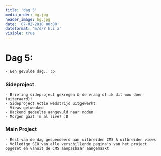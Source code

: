 ```yaml
---
title: 'dag 5'
media_order: bg.jpg
header_image: bg.jpg
date: '07-02-2018 00:00'
dateformat: 'm/d/Y h:i a'
visible: true
---
```


# Dag 5: 

    - Een gevulde dag.. :p

### Sideproject

    - Briefing sideproject gekregen & de vraag of ik dit wou doen (uiteraard)!
    - Sideproject Actie wedstrijd uitgewerkt 
    - Views getweaked
    - Backend gedeelte aangevuld naar noden
    - Morgen gaat 'm al live! :D

### Main Project

    - Rest van de dag gespendeerd aan uitbreiden CMS & uitbreiden views
    - Volledige SEO van alle verschillende pagina's van het project opgezet en vanuit de CMS aanpasbaar aangemaakt

    


